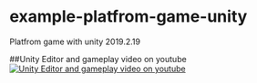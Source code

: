 # example-platfrom-game-unity
Platfrom game with unity 2019.2.19




##Unity Editor and gameplay video on youtube
[![Unity Editor and gameplay video on youtube ](https://i.ytimg.com/vi/JNYoJOGui6k/hqdefault.jpg)](https://youtu.be/JNYoJOGui6k "Unity Editor and gameplay video on youtube")

